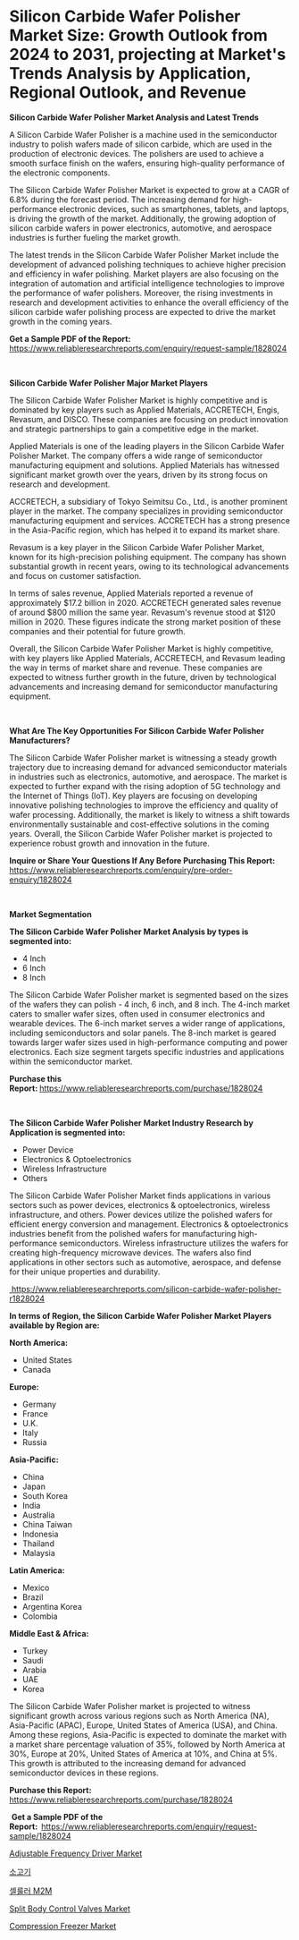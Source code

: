 <p><h1>Silicon Carbide Wafer Polisher Market Size: Growth Outlook from 2024 to 2031, projecting at Market's Trends Analysis by Application, Regional Outlook, and Revenue</h1></p><p><strong>Silicon Carbide Wafer Polisher Market Analysis and Latest Trends</strong></p>
<p><p>A Silicon Carbide Wafer Polisher is a machine used in the semiconductor industry to polish wafers made of silicon carbide, which are used in the production of electronic devices. The polishers are used to achieve a smooth surface finish on the wafers, ensuring high-quality performance of the electronic components.</p><p>The Silicon Carbide Wafer Polisher Market is expected to grow at a CAGR of 6.8% during the forecast period. The increasing demand for high-performance electronic devices, such as smartphones, tablets, and laptops, is driving the growth of the market. Additionally, the growing adoption of silicon carbide wafers in power electronics, automotive, and aerospace industries is further fueling the market growth.</p><p>The latest trends in the Silicon Carbide Wafer Polisher Market include the development of advanced polishing techniques to achieve higher precision and efficiency in wafer polishing. Market players are also focusing on the integration of automation and artificial intelligence technologies to improve the performance of wafer polishers. Moreover, the rising investments in research and development activities to enhance the overall efficiency of the silicon carbide wafer polishing process are expected to drive the market growth in the coming years.</p></p>
<p><strong>Get a Sample PDF of the Report:&nbsp;</strong> <a href="https://www.reliableresearchreports.com/enquiry/request-sample/1828024">https://www.reliableresearchreports.com/enquiry/request-sample/1828024</a></p>
<p>&nbsp;</p>
<p><strong>Silicon Carbide Wafer Polisher Major Market Players</strong></p>
<p><p>The Silicon Carbide Wafer Polisher Market is highly competitive and is dominated by key players such as Applied Materials, ACCRETECH, Engis, Revasum, and DISCO. These companies are focusing on product innovation and strategic partnerships to gain a competitive edge in the market.</p><p>Applied Materials is one of the leading players in the Silicon Carbide Wafer Polisher Market. The company offers a wide range of semiconductor manufacturing equipment and solutions. Applied Materials has witnessed significant market growth over the years, driven by its strong focus on research and development.</p><p>ACCRETECH, a subsidiary of Tokyo Seimitsu Co., Ltd., is another prominent player in the market. The company specializes in providing semiconductor manufacturing equipment and services. ACCRETECH has a strong presence in the Asia-Pacific region, which has helped it to expand its market share.</p><p>Revasum is a key player in the Silicon Carbide Wafer Polisher Market, known for its high-precision polishing equipment. The company has shown substantial growth in recent years, owing to its technological advancements and focus on customer satisfaction.</p><p>In terms of sales revenue, Applied Materials reported a revenue of approximately $17.2 billion in 2020. ACCRETECH generated sales revenue of around $800 million the same year. Revasum's revenue stood at $120 million in 2020. These figures indicate the strong market position of these companies and their potential for future growth.</p><p>Overall, the Silicon Carbide Wafer Polisher Market is highly competitive, with key players like Applied Materials, ACCRETECH, and Revasum leading the way in terms of market share and revenue. These companies are expected to witness further growth in the future, driven by technological advancements and increasing demand for semiconductor manufacturing equipment.</p></p>
<p>&nbsp;</p>
<p><strong>What Are The Key Opportunities For Silicon Carbide Wafer Polisher Manufacturers?</strong></p>
<p><p>The Silicon Carbide Wafer Polisher market is witnessing a steady growth trajectory due to increasing demand for advanced semiconductor materials in industries such as electronics, automotive, and aerospace. The market is expected to further expand with the rising adoption of 5G technology and the Internet of Things (IoT). Key players are focusing on developing innovative polishing technologies to improve the efficiency and quality of wafer processing. Additionally, the market is likely to witness a shift towards environmentally sustainable and cost-effective solutions in the coming years. Overall, the Silicon Carbide Wafer Polisher market is projected to experience robust growth and innovation in the future.</p></p>
<p><strong>Inquire or Share Your Questions If Any Before Purchasing This Report:</strong> <a href="https://www.reliableresearchreports.com/enquiry/pre-order-enquiry/1828024">https://www.reliableresearchreports.com/enquiry/pre-order-enquiry/1828024</a></p>
<p>&nbsp;</p>
<p><strong>Market Segmentation</strong></p>
<p><strong>The Silicon Carbide Wafer Polisher Market Analysis by types is segmented into:</strong></p>
<p><ul><li>4 Inch</li><li>6 Inch</li><li>8 Inch</li></ul></p>
<p><p>The Silicon Carbide Wafer Polisher market is segmented based on the sizes of the wafers they can polish - 4 inch, 6 inch, and 8 inch. The 4-inch market caters to smaller wafer sizes, often used in consumer electronics and wearable devices. The 6-inch market serves a wider range of applications, including semiconductors and solar panels. The 8-inch market is geared towards larger wafer sizes used in high-performance computing and power electronics. Each size segment targets specific industries and applications within the semiconductor market.</p></p>
<p><strong>Purchase this Report:&nbsp;</strong><a href="https://www.reliableresearchreports.com/purchase/1828024">https://www.reliableresearchreports.com/purchase/1828024</a></p>
<p>&nbsp;</p>
<p><strong>The Silicon Carbide Wafer Polisher Market Industry Research by Application is segmented into:</strong></p>
<p><ul><li>Power Device</li><li>Electronics & Optoelectronics</li><li>Wireless Infrastructure</li><li>Others</li></ul></p>
<p><p>The Silicon Carbide Wafer Polisher Market finds applications in various sectors such as power devices, electronics & optoelectronics, wireless infrastructure, and others. Power devices utilize the polished wafers for efficient energy conversion and management. Electronics & optoelectronics industries benefit from the polished wafers for manufacturing high-performance semiconductors. Wireless infrastructure utilizes the wafers for creating high-frequency microwave devices. The wafers also find applications in other sectors such as automotive, aerospace, and defense for their unique properties and durability.</p></p>
<p><a href="https://www.reliableresearchreports.com/silicon-carbide-wafer-polisher-r1828024">&nbsp;https://www.reliableresearchreports.com/silicon-carbide-wafer-polisher-r1828024</a></p>
<p><strong>In terms of Region, the Silicon Carbide Wafer Polisher Market Players available by Region are:</strong></p>
<p>
    <p> <strong> North America: </strong>
        <ul>
            <li>United States</li>
            <li>Canada</li>
        </ul>
        </p> 
    <p> <strong> Europe: </strong>
        <ul>
            <li>Germany</li>
            <li>France</li>
            <li>U.K.</li>
            <li>Italy</li>
            <li>Russia</li>
        </ul>
        </p> 
    <p> <strong> Asia-Pacific: </strong>
        <ul>
            <li>China</li>
            <li>Japan</li>
            <li>South Korea</li>
            <li>India</li>
            <li>Australia</li>
            <li>China Taiwan</li>
            <li>Indonesia</li>
            <li>Thailand</li>
            <li>Malaysia</li>
        </ul>
        </p> 
    <p> <strong> Latin America: </strong>
        <ul>
            <li>Mexico</li>
            <li>Brazil</li>
            <li>Argentina Korea</li>
            <li>Colombia</li>
        </ul>
        </p> 
    <p> <strong> Middle East & Africa: </strong>
        <ul>
            <li>Turkey</li>
            <li>Saudi</li>
            <li>Arabia</li>
            <li>UAE</li>
            <li>Korea</li>
        </ul>
    </p>
    </p>
<p><p>The Silicon Carbide Wafer Polisher market is projected to witness significant growth across various regions such as North America (NA), Asia-Pacific (APAC), Europe, United States of America (USA), and China. Among these regions, Asia-Pacific is expected to dominate the market with a market share percentage valuation of 35%, followed by North America at 30%, Europe at 20%, United States of America at 10%, and China at 5%. This growth is attributed to the increasing demand for advanced semiconductor devices in these regions.</p></p>
<p><strong>Purchase this Report: </strong><a href="https://www.reliableresearchreports.com/purchase/1828024">https://www.reliableresearchreports.com/purchase/1828024</a></p>
<p>&nbsp;<strong>Get a Sample PDF of the Report:&nbsp;&nbsp;</strong><a href="https://www.reliableresearchreports.com/enquiry/request-sample/1828024">https://www.reliableresearchreports.com/enquiry/request-sample/1828024</a></p>
<p><strong></strong></p>
<p><p><a href="https://github.com/nhteumcc68/Market-Research-Report-List-1/blob/main/adjustable-frequency-driver-market.md">Adjustable Frequency Driver Market</a></p><p><a href="https://github.com/mdmazharulnwr786/Market-Research-Report-List-2/blob/main/897444671160.md">소고기</a></p><p><a href="https://github.com/berlianaparadilla48/Market-Research-Report-List-2/blob/main/242693871159.md">셀룰러 M2M</a></p><p><a href="https://github.com/amirhossen31/Market-Research-Report-List-1/blob/main/split-body-control-valves-market.md">Split Body Control Valves Market</a></p><p><a href="https://github.com/LeilaniWyman2021/Market-Research-Report-List-2/blob/main/compression-freezer-market.md">Compression Freezer Market</a></p></p>
